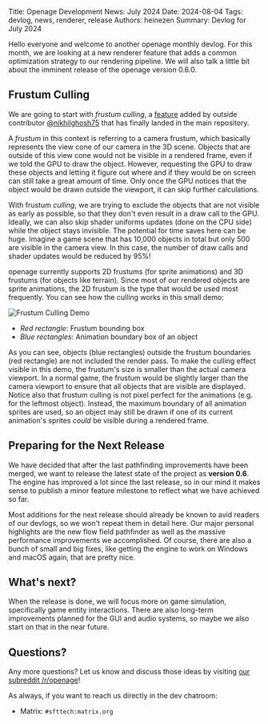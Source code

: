 Title: Openage Development News: July 2024
Date: 2024-08-04
Tags: devlog, news, renderer, release
Authors: heinezen
Summary: Devlog for July 2024

Hello everyone and welcome to another openage monthly devlog. For this month, we are
looking at a new renderer feature that adds a common optimization strategy to our rendering
pipeline. We will also talk a little bit about the imminent release of the openage version 0.6.0.

## Frustum Culling

We are going to start with *frustum culling*, a [feature](https://github.com/SFTtech/openage/pull/1642) added by 
outside contributor [@nikhilghosh75](https://github.com/nikhilghosh75) that has finally landed
in the main repository.

A *frustum* in this context is referring to a camera frustum, which basically represents
the view cone of our camera in the 3D scene. Objects that are outside of this view cone would
not be visible in a rendered frame, even if we told the GPU to draw the object. However, requesting
the GPU to draw these objects and letting it figure out where and if they would be on screen
can still take a great amount of time. Only once the GPU notices that the object
would be drawn outside the viewport, it can skip further calculations.

With frustum *culling*, we are trying to exclude the objects that are not visible as early as
possible, so that they don't even result in a draw call to the GPU. Ideally, we can also skip
shader uniforms updates (done on the CPU side) while the object stays invisible.
The potential for time saves here can be huge. Imagine a game scene that has 10,000 objects in total
but only 500 are visible in the camera view. In this case, the number of draw calls and shader updates
would be reduced by 95%!

openage currently supports 2D frustums (for sprite animations) and 3D frustums (for objects like
terrain). Since most of our rendered objects are sprite animations, the 2D frustum is the
type that would be used most frequently. You can see how the culling works in this small demo: 

![Frustum Culling Demo]({static}/images/news/2024-07/frustum_culling.png)

- *Red rectangle*: Frustum bounding box
- *Blue rectangles*: Animation boundary box of an object

As you can see, objects (blue rectangles) outside the frustum boundaries (red rectangle)
are not included the render pass. To make the culling effect visible in this demo, the frustum's size is smaller
than the actual camera viewport. In a normal game, the frustum would be slightly larger than
the camera viewport to ensure that all objects that are visible are displayed. Notice also that
frustum culling is not pixel perfect for the animations (e.g. for the leftmost object). Instead,
the maximum boundary of all animation sprites are used, so an object may still be drawn if one of its
current animation's sprites *could* be visible during a rendered frame.


## Preparing for the Next Release

We have decided that after the last pathfinding improvements have been merged, we want to release
the latest state of the project as **version 0.6**. The engine has improved a lot since
the last release, so in our mind it makes sense to publish a minor feature milestone to reflect what
we have achieved so far.

Most additions for the next release should already be known to avid readers of our devlogs, so
we won't repeat them in detail here. Our major personal highlights are the new flow field
pathfinder as well as the massive performance improvements we accomplished. Of course, there
are also a bunch of small and big fixes, like getting the engine to work on Windows and macOS
again, that are pretty nice.


## What's next?

When the release is done, we will focus more on game simulation, specifically game entity
interactions. There are also long-term improvements planned for the GUI and audio systems,
so maybe we also start on that in the near future.

## Questions?

Any more questions? Let us know and discuss those ideas by visiting [our subreddit /r/openage](https://reddit.com/r/openage)!

As always, if you want to reach us directly in the dev chatroom:

* Matrix: `#sfttech:matrix.org`

